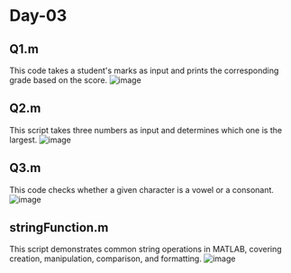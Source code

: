 # Day-03

## Q1.m ##

This code takes a student's marks as input and prints the corresponding grade based on the score.
![image](https://github.com/user-attachments/assets/90aaff96-5802-4dfa-adb7-4a4a627ce252)

## Q2.m ##

This script takes three numbers as input and determines which one is the largest.
![image](https://github.com/user-attachments/assets/6f770826-29d1-45b4-8984-f6b09a502b89)

## Q3.m ##

This code checks whether a given character is a vowel or a consonant.
![image](https://github.com/user-attachments/assets/89a81622-4547-43d6-917d-317d16be331a)

## stringFunction.m ##

This script demonstrates common string operations in MATLAB, covering creation, manipulation, comparison, and formatting.
![image](https://github.com/user-attachments/assets/b564a232-b1b8-462a-bd74-08628b04465e)



